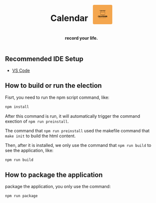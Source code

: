 <div style="display: flex; flex-direction: column; align-items: center;">

<div style="display: flex; align-items: center;">
    <h1>Calendar</h1>
    <p style="margin-left: 16px;">
        <img src="https://github.com/digitalfeatures/calendar/blob/main/assets/logo/logo.png?raw=true" style="width:64px; height: 64px; border-radius: 4px;" />
    </p>
</div>

#### record your life.

</div>

## Recommended IDE Setup

- [VS Code](https://code.visualstudio.com/)

## How to build or run the election


Fisrt, you need to run the npm script command, like:

```bash
npm install
```

After this command is run, it will automatically trigger the command exection of `npm run preinstall`.

The command that  `npm run preinstall` used the makefile command that `make init` to build the html content.

Then, after it is installed, we only use the command that `npm run build` to see the application, like:

```bash
npm run build
```

## How to package the application


package the application, you only use the command:

```bash
npm run package
```
